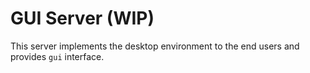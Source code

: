 GUI Server (WIP)
================

This server implements the desktop environment to the end users and provides `gui` interface.
